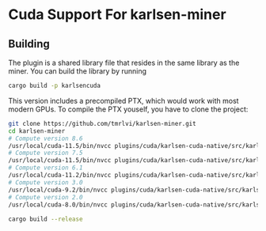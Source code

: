 # Cuda Support For karlsen-miner

## Building

The plugin is a shared library file that resides in the same library as the miner. 
You can build the library by running
```sh
cargo build -p karlsencuda
```

This version includes a precompiled PTX, which would work with most modern GPUs. To compile the PTX youself,
you have to clone the project:

```sh
git clone https://github.com/tmrlvi/karlsen-miner.git
cd karlsen-miner
# Compute version 8.6
/usr/local/cuda-11.5/bin/nvcc plugins/cuda/karlsen-cuda-native/src/karlsen-cuda.cu -std=c++11 -O3 --restrict --ptx --gpu-architecture=compute_86 --gpu-code=sm_86 -o plugins/cuda/resources/karlsen-cuda-sm86.ptx -Xptxas -O3 -Xcompiler -O3
# Compute version 7.5
/usr/local/cuda-11.5/bin/nvcc plugins/cuda/karlsen-cuda-native/src/karlsen-cuda.cu -std=c++11 -O3 --restrict --ptx --gpu-architecture=compute_75 --gpu-code=sm_75 -o plugins/cuda/resources/karlsen-cuda-sm75.ptx -Xptxas -O3 -Xcompiler -O3
# Compute version 6.1
/usr/local/cuda-11.2/bin/nvcc plugins/cuda/karlsen-cuda-native/src/karlsen-cuda.cu -std=c++11 -O3 --restrict --ptx --gpu-architecture=compute_61 --gpu-code=sm_61 -o plugins/cuda/resources/karlsen-cuda-sm61.ptx -Xptxas -O3 -Xcompiler -O3
# Compute version 3.0
/usr/local/cuda-9.2/bin/nvcc plugins/cuda/karlsen-cuda-native/src/karlsen-cuda.cu -ccbin=gcc-7 -std=c++11 -O3 --restrict --ptx --gpu-architecture=compute_30 --gpu-code=sm_30 -o plugins/cuda/resources/karlsen-cuda-sm30.ptx
# Compute version 2.0
/usr/local/cuda-8.0/bin/nvcc plugins/cuda/karlsen-cuda-native/src/karlsen-cuda.cu -ccbin=gcc-5 -std=c++11 -O3 --restrict --ptx --gpu-architecture=compute_20 --gpu-code=sm_20 -o plugins/cuda/resources/karlsen-cuda-sm20.ptx
 
cargo build --release
```
